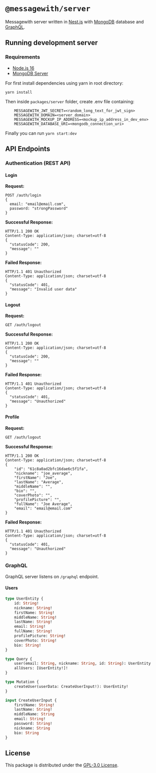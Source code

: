 # `@messagewith/server`

Messagewith server written in [Nest.js](https://nestjs.com/) with [MongoDB](https://www.mongodb.com/) database and [GraphQL](https://graphql.org/).

## Running development server

### Requirements
- [Node.js 16](https://nodejs.org/en/)
- [MongoDB Server](https://www.mongodb.com/try/download/community)

For first install dependencies using yarn in root directory:

``
yarn install
``

Then inside ``packages/server`` folder, create .env file containing:
```
    MESSAGEWITH_JWT_SECRET=<random_long_text_for_jwt_sign>
    MESSAGEWITH_DOMAIN=<server_domain>
    MESSAGEWITH_MOCKUP_IP_ADDRESS=<mockup_ip_address_in_dev_env>
    MESSAGEWITH_DATABASE_URI=<mongodb_connection_uri>
```
Finally you can run ```yarn start:dev```

## API Endpoints

### Authentication (REST API)

#### Login

**Request:**
```
POST /auth/login
{
  email: "email@email.com",
  password: "strongPassword"
}
```

**Successful Response:**
```
HTTP/1.1 200 OK
Content-Type: application/json; charset=utf-8
{
  "statusCode": 200,
  "message": ""
}
```

**Failed Response:**
```
HTTP/1.1 401 Unauthorized
Content-Type: application/json; charset=utf-8
{
  "statusCode": 401,
  "message": "Invalid user data"
}
```

#### Logout
**Request:**
```
GET /auth/logout
```
**Successful Response:**
```
HTTP/1.1 200 OK
Content-Type: application/json; charset=utf-8
{
  "statusCode": 200,
  "message": ""
}
```
**Failed Response:**
```
HTTP/1.1 401 Unauthorized
Content-Type: application/json; charset=utf-8
{
  "statusCode": 401,
  "message": "Unauthorized"
}
```

#### Profile
**Request:**
```
GET /auth/logout
```
**Successful Response:**
```
HTTP/1.1 200 OK
Content-Type: application/json; charset=utf-8
{
	"id": "61c8a0ad2bfc16dae6c5f1fa",
	"nickname": "joe_average",
	"firstName": "Joe",
	"lastName": "Average",
	"middleName": "",
	"bio": "",
	"coverPhoto": "",
	"profilePicture": "",
	"fullName": "Joe Average",
	"email": "email@email.com"
}
```
**Failed Response:**
```
HTTP/1.1 401 Unauthorized
Content-Type: application/json; charset=utf-8
{
  "statusCode": 401,
  "message": "Unauthorized"
}
```

### GraphQL 
GraphQL server listens on ``/graphql`` endpoint.

#### Users
```graphql
type UserEntity {
    id: String!
    nickname: String!
    firstName: String!
    middleName: String!
    lastName: String!
    email: String!
    fullName: String!
    profilePicture: String!
    coverPhoto: String!
    bio: String!
}

type Query {
    user(email: String, nickname: String, id: String): UserEntity
    allUsers: [UserEntity!]!
}

type Mutation {
    createUser(userData: CreateUserInput!): UserEntity!
}

input CreateUserInput {
    firstName: String!
    lastName: String!
    middleName: String
    email: String!
    password: String!
    nickname: String
    bio: String
}

```

## License
This package is distributed under the [GPL-3.0 License](https://github.com/messagewith/messagewith/blob/main/LICENSE).